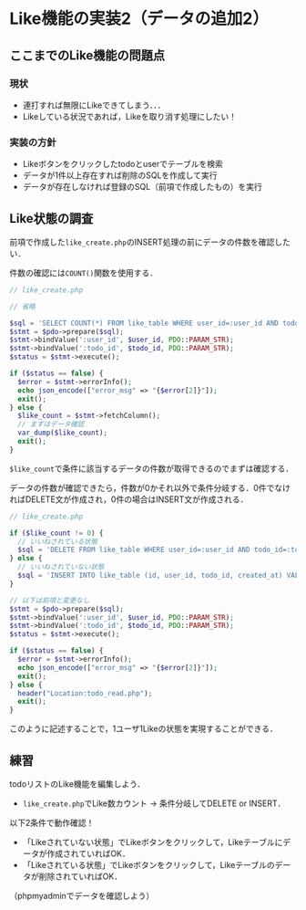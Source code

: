 # Like機能の実装2（データの追加2）

## ここまでのLike機能の問題点

### 現状

- 連打すれば無限にLikeできてしまう．．．
- Likeしている状況であれば，Likeを取り消す処理にしたい！

### 実装の方針

- Likeボタンをクリックしたtodoとuserでテーブルを検索
- データが1件以上存在すれば削除のSQLを作成して実行
- データが存在しなければ登録のSQL（前項で作成したもの）を実行


## Like状態の調査

前項で作成した`like_create.php`のINSERT処理の前にデータの件数を確認したい．

件数の確認には`COUNT()`関数を使用する．

```php
// like_create.php

// 省略

$sql = 'SELECT COUNT(*) FROM like_table WHERE user_id=:user_id AND todo_id=:todo_id';
$stmt = $pdo->prepare($sql);
$stmt->bindValue(':user_id', $user_id, PDO::PARAM_STR);
$stmt->bindValue(':todo_id', $todo_id, PDO::PARAM_STR);
$status = $stmt->execute();

if ($status == false) {
  $error = $stmt->errorInfo();
  echo json_encode(["error_msg" => "{$error[2]}"]);
  exit();
} else {
  $like_count = $stmt->fetchColumn();
  // まずはデータ確認
  var_dump($like_count);
  exit();
}

```

`$like_count`で条件に該当するデータの件数が取得できるのでまずは確認する．

データの件数が確認できたら，件数が0かそれ以外で条件分岐する．0件でなければDELETE文が作成され，0件の場合はINSERT文が作成される．

```php
// like_create.php

if ($like_count != 0) {
  // いいねされている状態
  $sql = 'DELETE FROM like_table WHERE user_id=:user_id AND todo_id=:todo_id';
} else {
  // いいねされていない状態
  $sql = 'INSERT INTO like_table (id, user_id, todo_id, created_at) VALUES (NULL, :user_id, :todo_id, sysdate())';
}

// 以下は前項と変更なし
$stmt = $pdo->prepare($sql);
$stmt->bindValue(':user_id', $user_id, PDO::PARAM_STR);
$stmt->bindValue(':todo_id', $todo_id, PDO::PARAM_STR);
$status = $stmt->execute();

if ($status == false) {
  $error = $stmt->errorInfo();
  echo json_encode(["error_msg" => "{$error[2]}"]);
  exit();
} else {
  header("Location:todo_read.php");
  exit();
}

```

このように記述することで，1ユーザ1Likeの状態を実現することができる．


## 練習

todoリストのLike機能を編集しよう．

- `like_create.php`でLike数カウント -> 条件分岐してDELETE or INSERT．

以下2条件で動作確認！

- 「Likeされていない状態」でLikeボタンをクリックして，Likeテーブルにデータが作成されていればOK．
- 「Likeされている状態」でLikeボタンをクリックして，Likeテーブルのデータが削除されていればOK．

（phpmyadminでデータを確認しよう）
